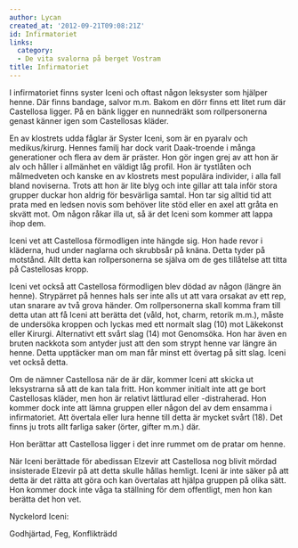 ```yaml
---
author: Lycan
created_at: '2012-09-21T09:08:21Z'
id: Infirmatoriet
links:
  category:
  - De vita svalorna på berget Vostram
title: Infirmatoriet
---
```


I infirmatoriet finns syster Iceni och oftast någon leksyster som hjälper henne. Där finns bandage,
salvor m.m. Bakom en dörr finns ett litet rum där Castellosa ligger. På en bänk ligger en nunnedräkt
som rollpersonerna genast känner igen som Castellosas kläder.

En av klostrets udda fåglar är Syster Iceni, som är en pyaralv och medikus/kirurg. Hennes familj har
dock varit Daak-troende i många generationer och flera av dem är präster. Hon gör ingen grej av att
hon är alv och håller i allmänhet en väldigt låg profil. Hon är tystlåten och målmedveten och kanske
en av klostrets mest populära individer, i alla fall bland noviserna. Trots att hon är lite blyg och
inte gillar att tala inför stora grupper duckar hon aldrig för besvärliga samtal. Hon tar sig alltid
tid att prata med en ledsen novis som behöver lite stöd eller en axel att gråta en skvätt mot. Om
någon råkar illa ut, så är det Iceni som kommer att lappa ihop dem.

Iceni vet att Castellosa förmodligen inte hängde sig. Hon hade revor i kläderna, hud under naglarna
och skrubbsår på knäna. Detta tyder på motstånd. Allt detta kan rollpersonerna se själva om de ges
tillåtelse att titta på Castellosas kropp.

Iceni vet också att Castellosa förmodligen blev dödad av någon (längre än henne). Strypärret på
hennes hals ser inte alls ut att vara orsakat av ett rep, utan snarare av två grova händer. Om
rollpersonerna skall komma fram till detta utan att få Iceni att berätta det (våld, hot, charm,
retorik m.m.), måste de undersöka kroppen och lyckas med ett normalt slag (10) mot Läkekonst eller
Kirurgi. Alternativt ett svårt slag (14) mot Genomsöka. Hon har även en bruten nackkota som antyder
just att den som strypt henne var längre än henne. Detta upptäcker man om man får minst ett övertag
på sitt slag. Iceni vet också detta.

Om de nämner Castellosa när de är där, kommer Iceni att skicka ut leksystrarna så att de kan tala
fritt. Hon kommer initialt inte att ge bort Castellosas kläder, men hon är relativt lättlurad eller
-distraherad. Hon kommer dock inte att lämna gruppen eller någon del av dem ensamma i infirmatoriet.
Att övertala eller lura henne till detta är mycket svårt (18). Det finns ju trots allt farliga saker
(örter, gifter m.m.) där.

Hon berättar att Castellosa ligger i det inre rummet om de pratar om henne.

När Iceni berättade för abedissan Elzevir att Castellosa nog blivit mördad insisterade Elzevir på
att detta skulle hållas hemligt. Iceni är inte säker på att detta är det rätta att göra och kan
övertalas att hjälpa gruppen på olika sätt. Hon kommer dock inte våga ta ställning för dem
offentligt, men hon kan berätta det hon vet.

Nyckelord Iceni:

Godhjärtad, Feg, Konflikträdd